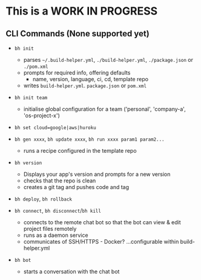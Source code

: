 # This is a WORK IN PROGRESS

## CLI Commands (None supported yet)

  - `bh init`
    - parses `~/.build-helper.yml`, `./build-helper.yml`, `./package.json` or `./pom.xml`
    - prompts for required info, offering defaults
      - name, version, language, ci, cd, template repo
    - writes `build-helper.yml`. `package.json` or `pom.xml`
    
  - `bh init team`
    - initialise global configuration for a team ('personal', 'company-a', 'os-project-x')
    
  - `bh set cloud=google|aws|huroku`
        
  - `bh gen xxxx`, `bh update xxxx`, `bh run xxxx param1 param2...`
    - runs a recipe configured in the template repo
    
  - `bh version` 
    - Displays your app's version and prompts for a new version
    - checks that the repo is clean
    - creates a git tag and pushes code and tag
   
  - `bh deploy`, `bh rollback`
      
  - `bh connect`, `bh disconnect`/`bh kill`
    - connects to the remote chat bot so that the bot can view & edit project files remotely
    - runs as a daemon service
    - communicates of SSH/HTTPS - Docker?  ...configurable within build-helper.yml
    
  - `bh bot`
    - starts a conversation with the chat bot

